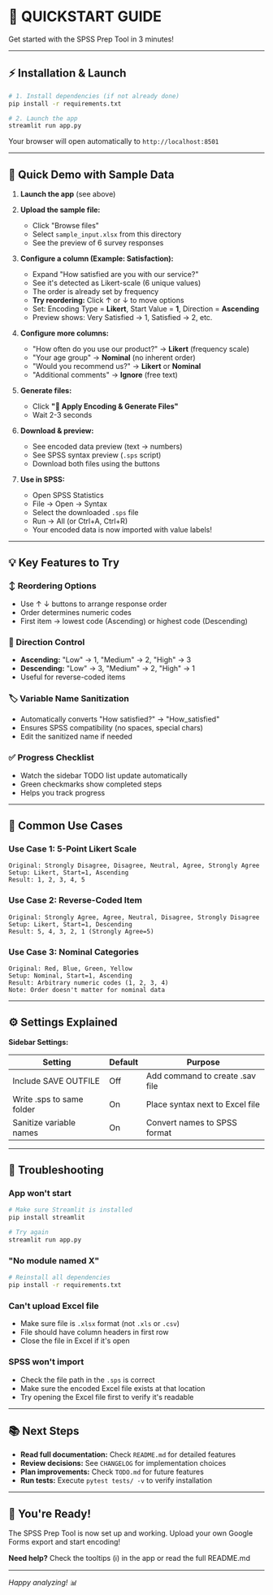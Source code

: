 # 🚀 QUICKSTART GUIDE

Get started with the SPSS Prep Tool in 3 minutes!

---

## ⚡ Installation & Launch

```bash
# 1. Install dependencies (if not already done)
pip install -r requirements.txt

# 2. Launch the app
streamlit run app.py
```

Your browser will open automatically to `http://localhost:8501`

---

## 📝 Quick Demo with Sample Data

1. **Launch the app** (see above)

2. **Upload the sample file:**
   - Click "Browse files"
   - Select `sample_input.xlsx` from this directory
   - See the preview of 6 survey responses

3. **Configure a column (Example: Satisfaction):**
   - Expand "How satisfied are you with our service?"
   - See it's detected as Likert-scale (6 unique values)
   - The order is already set by frequency
   - **Try reordering:** Click ↑ or ↓ to move options
   - Set: Encoding Type = **Likert**, Start Value = **1**, Direction = **Ascending**
   - Preview shows: Very Satisfied → 1, Satisfied → 2, etc.

4. **Configure more columns:**
   - "How often do you use our product?" → **Likert** (frequency scale)
   - "Your age group" → **Nominal** (no inherent order)
   - "Would you recommend us?" → **Likert** or **Nominal**
   - "Additional comments" → **Ignore** (free text)

5. **Generate files:**
   - Click **"🚀 Apply Encoding & Generate Files"**
   - Wait 2-3 seconds

6. **Download & preview:**
   - See encoded data preview (text → numbers)
   - See SPSS syntax preview (`.sps` script)
   - Download both files using the buttons

7. **Use in SPSS:**
   - Open SPSS Statistics
   - File → Open → Syntax
   - Select the downloaded `.sps` file
   - Run → All (or Ctrl+A, Ctrl+R)
   - Your encoded data is now imported with value labels!

---

## 💡 Key Features to Try

### ↕️ Reordering Options
- Use ↑ ↓ buttons to arrange response order
- Order determines numeric codes
- First item → lowest code (Ascending) or highest code (Descending)

### 🔢 Direction Control
- **Ascending:** "Low" → 1, "Medium" → 2, "High" → 3
- **Descending:** "Low" → 3, "Medium" → 2, "High" → 1
- Useful for reverse-coded items

### 🏷️ Variable Name Sanitization
- Automatically converts "How satisfied?" → "How_satisfied"
- Ensures SPSS compatibility (no spaces, special chars)
- Edit the sanitized name if needed

### ✅ Progress Checklist
- Watch the sidebar TODO list update automatically
- Green checkmarks show completed steps
- Helps you track progress

---

## 🎯 Common Use Cases

### Use Case 1: 5-Point Likert Scale
```
Original: Strongly Disagree, Disagree, Neutral, Agree, Strongly Agree
Setup: Likert, Start=1, Ascending
Result: 1, 2, 3, 4, 5
```

### Use Case 2: Reverse-Coded Item
```
Original: Strongly Agree, Agree, Neutral, Disagree, Strongly Disagree
Setup: Likert, Start=1, Descending
Result: 5, 4, 3, 2, 1 (Strongly Agree=5)
```

### Use Case 3: Nominal Categories
```
Original: Red, Blue, Green, Yellow
Setup: Nominal, Start=1, Ascending
Result: Arbitrary numeric codes (1, 2, 3, 4)
Note: Order doesn't matter for nominal data
```

---

## ⚙️ Settings Explained

**Sidebar Settings:**

| Setting | Default | Purpose |
|---------|---------|---------|
| Include SAVE OUTFILE | Off | Add command to create .sav file |
| Write .sps to same folder | On | Place syntax next to Excel file |
| Sanitize variable names | On | Convert names to SPSS format |

---

## 🐛 Troubleshooting

### App won't start
```bash
# Make sure Streamlit is installed
pip install streamlit

# Try again
streamlit run app.py
```

### "No module named X"
```bash
# Reinstall all dependencies
pip install -r requirements.txt
```

### Can't upload Excel file
- Make sure file is `.xlsx` format (not `.xls` or `.csv`)
- File should have column headers in first row
- Close the file in Excel if it's open

### SPSS won't import
- Check the file path in the `.sps` is correct
- Make sure the encoded Excel file exists at that location
- Try opening the Excel file first to verify it's readable

---

## 📚 Next Steps

- **Read full documentation:** Check `README.md` for detailed features
- **Review decisions:** See `CHANGELOG` for implementation choices  
- **Plan improvements:** Check `TODO.md` for future features
- **Run tests:** Execute `pytest tests/ -v` to verify installation

---

## 🎉 You're Ready!

The SPSS Prep Tool is now set up and working. Upload your own Google Forms export and start encoding!

**Need help?** Check the tooltips (ℹ️) in the app or read the full README.md

---

*Happy analyzing! 📊*

